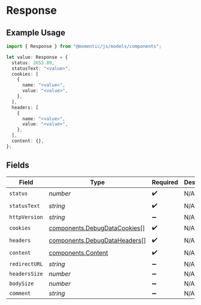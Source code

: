 # Response

## Example Usage

```typescript
import { Response } from "@momentic/js/models/components";

let value: Response = {
  status: 2653.89,
  statusText: "<value>",
  cookies: [
    {
      name: "<value>",
      value: "<value>",
    },
  ],
  headers: [
    {
      name: "<value>",
      value: "<value>",
    },
  ],
  content: {},
};
```

## Fields

| Field                                                                        | Type                                                                         | Required                                                                     | Description                                                                  |
| ---------------------------------------------------------------------------- | ---------------------------------------------------------------------------- | ---------------------------------------------------------------------------- | ---------------------------------------------------------------------------- |
| `status`                                                                     | *number*                                                                     | :heavy_check_mark:                                                           | N/A                                                                          |
| `statusText`                                                                 | *string*                                                                     | :heavy_check_mark:                                                           | N/A                                                                          |
| `httpVersion`                                                                | *string*                                                                     | :heavy_minus_sign:                                                           | N/A                                                                          |
| `cookies`                                                                    | [components.DebugDataCookies](../../models/components/debugdatacookies.md)[] | :heavy_check_mark:                                                           | N/A                                                                          |
| `headers`                                                                    | [components.DebugDataHeaders](../../models/components/debugdataheaders.md)[] | :heavy_check_mark:                                                           | N/A                                                                          |
| `content`                                                                    | [components.Content](../../models/components/content.md)                     | :heavy_check_mark:                                                           | N/A                                                                          |
| `redirectURL`                                                                | *string*                                                                     | :heavy_minus_sign:                                                           | N/A                                                                          |
| `headersSize`                                                                | *number*                                                                     | :heavy_minus_sign:                                                           | N/A                                                                          |
| `bodySize`                                                                   | *number*                                                                     | :heavy_minus_sign:                                                           | N/A                                                                          |
| `comment`                                                                    | *string*                                                                     | :heavy_minus_sign:                                                           | N/A                                                                          |